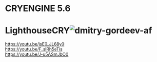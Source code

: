 # CRYENGINE 5.6
# LighthouseCRY![dmitry-gordeev-af](https://user-images.githubusercontent.com/75648932/164266195-c88d0703-4c58-47b7-bb28-b6ef9fc8334f.jpg)
https://youtu.be/jsE0_JL68y0
<br>
https://youtu.be/F_slRh5eTis
<br>
https://youtu.be/J-u5ASmJbO0

